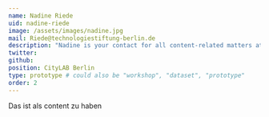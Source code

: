 ```yaml
---
name: Nadine Riede
uid: nadine-riede
image: /assets/images/nadine.jpg
mail: Riede@technologiestiftung-berlin.de
description: "Nadine is your contact for all content-related matters at the CityLAB. She is an experienced curator with a passion for interdisciplinarity and was previously responsible for the content of tech, sustainability and music conferences, festivals and forums in Germany, USA and India for 100 to 20.000 attendees."
twitter: 
github: 
position: CityLAB Berlin
type: prototype # could also be "workshop", "dataset", "prototype"
order: 2
---
```



Das ist als content zu haben
